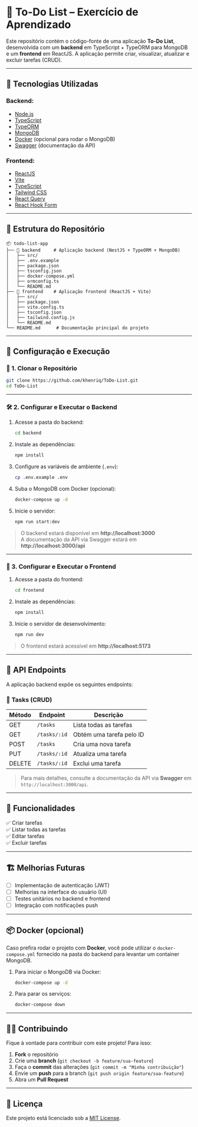 # 📝 To-Do List – Exercício de Aprendizado

Este repositório contém o código-fonte de uma aplicação **To-Do List**, desenvolvida com um **backend** em TypeScript + TypeORM para MongoDB e um **frontend** em ReactJS. A aplicação permite criar, visualizar, atualizar e excluir tarefas (CRUD).

---

## 🚀 Tecnologias Utilizadas

### Backend:
- [Node.js](https://nodejs.org/)
- [TypeScript](https://www.typescriptlang.org/)
- [TypeORM](https://typeorm.io/)
- [MongoDB](https://www.mongodb.com/)
- [Docker](https://www.docker.com/) (opcional para rodar o MongoDB)
- [Swagger](https://swagger.io/) (documentação da API)

### Frontend:
- [ReactJS](https://react.dev/)
- [Vite](https://vitejs.dev/)
- [TypeScript](https://www.typescriptlang.org/)
- [Tailwind CSS](https://tailwindcss.com/)
- [React Query](https://tanstack.com/query/latest/)
- [React Hook Form](https://react-hook-form.com/)

---

## 📂 Estrutura do Repositório

```plaintext
📦 todo-list-app
├── 📁 backend     # Aplicação backend (NestJS + TypeORM + MongoDB)
│   ├── src/
│   ├── .env.example
│   ├── package.json
│   ├── tsconfig.json
│   ├── docker-compose.yml
│   ├── ormconfig.ts
│   └── README.md
├── 📁 frontend    # Aplicação frontend (ReactJS + Vite)
│   ├── src/
│   ├── package.json
│   ├── vite.config.ts
│   ├── tsconfig.json
│   ├── tailwind.config.js
│   └── README.md
└── README.md      # Documentação principal do projeto
```

---

## 🔧 Configuração e Execução

### 📌 1. Clonar o Repositório

```sh
git clone https://github.com/khenriq/ToDo-List.git
cd ToDo-List
```

---

### 🛠 2. Configurar e Executar o Backend

1. Acesse a pasta do backend:

    ```sh
    cd backend
    ```

2. Instale as dependências:

    ```sh
    npm install
    ```

3. Configure as variáveis de ambiente (`.env`):

    ```sh
    cp .env.example .env
    ```

4. Suba o MongoDB com Docker (opcional):

    ```sh
    docker-compose up -d
    ```

5. Inicie o servidor:

    ```sh
    npm run start:dev
    ```

> O backend estará disponível em **http://localhost:3000**  
> A documentação da API via Swagger estará em **http://localhost:3000/api**

---

### 🎨 3. Configurar e Executar o Frontend

1. Acesse a pasta do frontend:

    ```sh
    cd frontend
    ```

2. Instale as dependências:

    ```sh
    npm install
    ```

3. Inicie o servidor de desenvolvimento:

    ```sh
    npm run dev
    ```

> O frontend estará acessível em **http://localhost:5173**

---

## 🔄 API Endpoints

A aplicação backend expõe os seguintes endpoints:

### 📝 **Tasks (CRUD)**

| Método | Endpoint       | Descrição                  |
|--------|--------------|------------------------------|
| GET    | `/tasks`     | Lista todas as tarefas       |
| GET    | `/tasks/:id` | Obtém uma tarefa pelo ID     |
| POST   | `/tasks`     | Cria uma nova tarefa         |
| PUT    | `/tasks/:id` | Atualiza uma tarefa          |
| DELETE | `/tasks/:id` | Exclui uma tarefa            |

> Para mais detalhes, consulte a documentação da API via **Swagger** em `http://localhost:3000/api`.

---

## 🎯 Funcionalidades

✅ Criar tarefas  
✅ Listar todas as tarefas  
✅ Editar tarefas  
✅ Excluir tarefas  

---

## 🏗️ Melhorias Futuras

- [ ] Implementação de autenticação (JWT)
- [ ] Melhorias na interface do usuário (UI)
- [ ] Testes unitários no backend e frontend
- [ ] Integração com notificações push

---

## 📦 Docker (opcional)

Caso prefira rodar o projeto com **Docker**, você pode utilizar o `docker-compose.yml` fornecido na pasta do backend para levantar um container MongoDB.

1. Para iniciar o MongoDB via Docker:

    ```sh
    docker-compose up -d
    ```

2. Para parar os serviços:

    ```sh
    docker-compose down
    ```

---

## 🧑‍💻 Contribuindo

Fique à vontade para contribuir com este projeto! Para isso:

1. **Fork** o repositório
2. Crie uma **branch** (`git checkout -b feature/sua-feature`)
3. Faça o **commit** das alterações (`git commit -m "Minha contribuição"`)
4. Envie um **push** para a branch (`git push origin feature/sua-feature`)
5. Abra um **Pull Request**

---

## 📄 Licença

Este projeto está licenciado sob a [MIT License](LICENSE).
